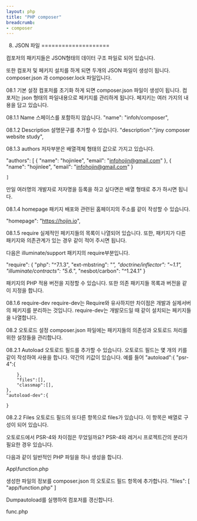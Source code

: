 ```yaml
---
layout: php
title: "PHP composer"
breadcrumb:
- composer
---
```


08. JSON 파일
====================

컴포저의 패키지들은 JSON형태의 데이터 구조 파일로 되어 있습니다. 

또한 컴포저 및 페키지 설치를 하게 되면 두개의 JSON 파일이 생성이 됩니다. composer.json 과 composer.lock 파일입니다.


08.1 기본 설정
컴포저를 초기화 하게 되면 composer.json 파일이 생성이 됩니다. 컴포저는 json 형태의 파일내용으로 페키지를 관리하게 됩니다. 페지키는 여러 가지의 내용을 담고 있습니다.

08.1.1 Name
스페이스를 포함하지 않습니다.
"name": "infoh/composer",

08.1.2 Description
설명문구를 추가할 수 있습니다.
"description":"jiny composer website study",

08.1.3 authors
저자부분은 배열객체 형태의 값으로 가지고 있습니다.

"authors": [
        {
            "name": "hojinlee",
            "email": "infohojin@gmail.com"
        },
{
            "name": "hojinlee",
            "email": "infohojin@gmail.com"
        }

    ]
만일 여러명의 개발자로 저자명을 등록을 하고 싶다면은 배열 형태로 추가 하시면 됩니다.

08.1.4 homepage
패키지 배포와 관련된 홈페이지의 주소를 같이 작성할 수 있습니다.

"homepage": "https://hojin.io",

08.1.5 require
실제적인 페키지들의 목록이 나열되어 있습니다. 또한, 패키지가 다른 패키지와 의존관계가 있는 경우 같이 적어 주시면 됩니다.

다음은 illuminate/support 패키지의 require부분입니다.

"require": {
        "php": "^7.1.3",
        "ext-mbstring": "*",
        "doctrine/inflector": "~1.1",
        "illuminate/contracts": "5.6.*",
        "nesbot/carbon": "^1.24.1"
    }

패키지의 PHP 적용 버전을 지정할 수 있습니다. 또한 의존 패키지들 목록과 버전을 같이 지정을 합니다.

08.1.6 require-dev
require-dev는 Require와 유사하지만 차이점은 개발과 실제서버의 페키지를 분리하는 것입니다. require-dev는 개발모드일 때 같이 설치되는 페키지들을 나열합니다.



08.2 오토로드 설정
composer.json 파일에는 패키지들의 의존성과 오토로드 처리를 위한 설정들을 관리합니다.

08.2.1 Autoload
오토로드 필드를 추가할 수 있습니다. 오토로드 필드는 몇 개의 키를 같이 작성하여 사용을 합니다. 약간의 키값이 있습니다.
예를 들어
"autoload":{
        "psr-4":{

        },
        "files":[],
        "classmap":[],        
    },
    "autoload-dev":{

    }

08.2.2 Files
오토로드 필드의 또다른 항목으로 files가 있습니다. 이 항목은 배열로 구성이 되어 있습니다.

오토로드에서 PSR-4와 차이점은 무었일까요? PSR-4와 레거시 프로젝트간의 분리가 필요한 경우 있습니다.

다음과 같이 일반적인 PHP 파일을 하나 생성을 합니다.

App\function.php
<?php
    function bindString($str1, $str2) {
        return $str1 . $str2;
    }
?>

생성한 파일의 정보를 composer.json 의 오토로드 필드 항목에 추가합니다.
"files": [
            "app/function.php"
        ]

Dumpautoload를 실행하여 컴포저를 갱신합니다.

func.php
<?php

require "vendor/autoload.php";

$strings = bindString("hello ", "world");
echo $strings;

결과
hello world

08.2.3 ClassMap
오토로드의 3번째 기능으로 classmap 기능이 있습니다. 클래스맵은 PSR4와 매우 유사합니다. 

서브폴더의 처리방식에 있어서 차이점이 있습니다.

하지만 클래스맵은 재귀적으로 클래스 디렉토리를 

"classmap": [
            "app/classes"
        ]
와 같이 추가하고 dumpautoload를 실행합니다.

<?php
require "vendor/autoload.php";

$class1 = new Class1();
$class2 = new Class2();
$class3 = new Class3();


클래스맵은 /vendor/composer/autoload_classmap.php 파일을 생성하여 관리하게 됩니다.

08.4 lock파일
컴포저는 composer.lock 파일을 하나 더 가지게 됩니다.





